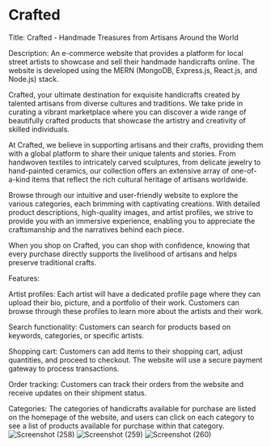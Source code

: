 # Crafted
Title: Crafted - Handmade Treasures from Artisans Around the World

Description:
An e-commerce website that provides a platform for local street artists to showcase and sell their handmade handicrafts online. The website is developed using the MERN (MongoDB, Express.js, React.js, and Node.js) stack.

Crafted, your ultimate destination for exquisite handicrafts created by talented artisans from diverse cultures and traditions. We take pride in curating a vibrant marketplace where you can discover a wide range of beautifully crafted products that showcase the artistry and creativity of skilled individuals.

At Crafted, we believe in supporting artisans and their crafts, providing them with a global platform to share their unique talents and stories. From handwoven textiles to intricately carved sculptures, from delicate jewelry to hand-painted ceramics, our collection offers an extensive array of one-of-a-kind items that reflect the rich cultural heritage of artisans worldwide.

Browse through our intuitive and user-friendly website to explore the various categories, each brimming with captivating creations. With detailed product descriptions, high-quality images, and artist profiles, we strive to provide you with an immersive experience, enabling you to appreciate the craftsmanship and the narratives behind each piece.

When you shop on Crafted, you can shop with confidence, knowing that every purchase directly supports the livelihood of artisans and helps preserve traditional crafts. 

Features:

Artist profiles: Each artist will have a dedicated profile page where they can upload their bio, picture, and a portfolio of their work. Customers can browse through these profiles to learn more about the artists and their work.

Search functionality: Customers can search for products based on keywords, categories, or specific artists.

Shopping cart: Customers can add items to their shopping cart, adjust quantities, and proceed to checkout. The website will use a secure payment gateway to process transactions.

Order tracking: Customers can track their orders from the website and receive updates on their shipment status.

Categories: The categories of handicrafts available for purchase are listed on the homepage of the website, and users can click on each category to see a list of products available for purchase within that category. 
![Screenshot (258)](https://github.com/Sanchali-Sharma/Crafted/assets/93890098/535f059f-d758-4861-9424-738e59f30836)
![Screenshot (259)](https://github.com/Sanchali-Sharma/Crafted/assets/93890098/69222847-7014-44c3-abdb-5063a09997e9)
![Screenshot (260)](https://github.com/Sanchali-Sharma/Crafted/assets/93890098/7d6a60fe-a94d-4031-a25d-eabb9994658b)
